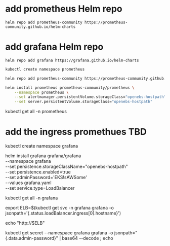 # add prometheus Helm repo

`helm repo add prometheus-community https://prometheus-community.github.io/helm-charts`

# add grafana Helm repo

`helm repo add grafana https://grafana.github.io/helm-charts`

```sh {"id":"01J87W24JHB4G2J2K78S6TQ10K"}
kubectl create namespace prometheus

helm repo add prometheus-community https://prometheus-community.github.io/helm-charts

helm install prometheus prometheus-community/prometheus \
    --namespace prometheus \
    --set alertmanager.persistentVolume.storageClass="openebs-hostpath" \
    --set server.persistentVolume.storageClass="openebs-hostpath"

```

kubectl get all -n prometheus

# add the ingress promethues TBD

kubectl create namespace grafana

helm install grafana grafana/grafana  
--namespace grafana  
--set persistence.storageClassName="openebs-hostpath"  
--set persistence.enabled=true  
--set adminPassword='EKS!sAWSome'  
--values grafana.yaml  
--set service.type=LoadBalancer

kubectl get all -n grafana

export ELB=$(kubectl get svc -n grafana grafana -o jsonpath='{.status.loadBalancer.ingress[0].hostname}')

echo "http://$ELB"

kubectl get secret --namespace grafana grafana -o jsonpath="{.data.admin-password}" | base64 --decode ; echo